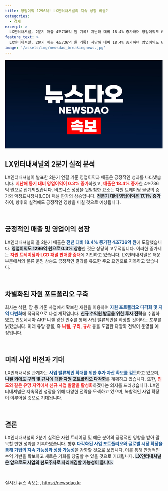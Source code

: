 ```yaml
---
title: 영업이익 1296억! LX인터내셔널의 지속 성장 비결?
categories:
  - 경제
excerpt: >
  LX인터내셔널, 2분기 매출 4조736억 원 기록! 지난해 대비 18.4% 증가하며 영업이익도 0.3% 상승. 해운 이익과 자원 트레이딩의 호조 속, 신규 분야 확장을 꾀하며 지속 성장 발판 마련!
feature_text: >
  LX인터내셔널, 2분기 매출 4조736억 원 기록! 지난해 대비 18.4% 증가하며 영업이익도 0.3% 상승. 해운 이익과 자원 트레이딩의 호조 속, 신규 분야 확장을 꾀하며 지속 성장 발판 마련!
image: '/assets/img/newsdao_breakingnews.jpg'
---
```


<p><img src="/assets/img/newsdao_breakingnews.jpg" alt="bookingtag 속보" /></p>

<h2 data-ke-size="size26">LX인터내셔널의 2분기 실적 분석</h2>

<p data-ke-size="size16">LX인터내셔널이 발표한 2분기 연결 기준 영업이익과 매출은 긍정적인 성과를 나타냈습니다. <b><span style="color: #ee2323;">지난해 동기 대비 영업이익이 0.3% 증가</span></b>하였고, <b><span style="color: #ee2323;">매출은 18.4% 증가</span></b>한 4조736억 원으로 집계되었습니다. 비즈니스 성장을 뒷받침한 요소는 자원 트레이딩 물량의 증가와 액정표시장치(LCD) 패널 판가의 상승입니다. <b><span style="background-color: #21538527;">전분기 대비 영업이익은 17.1% 증가</span></b>하여, 향후의 실적에도 긍정적인 영향을 미칠 것으로 예상됩니다.</p>

<p data-ke-size="size16">&nbsp;</p>

<h2 data-ke-size="size26">긍정적인 매출 및 영업이익 성장</h2>

<p data-ke-size="size16">LX인터내셔널의 올 2분기 매출은 <b><span style="color: #1a5490;">전년 대비 18.4% 증가한 4조736억 원</span></b>에 도달했습니다. <b><span style="background-color: #21538527;">영업이익도 1296억 원으로 0.3% 상승</span></b>한 것은 상당히 고무적입니다. 이러한 증가세는 <b><span style="color: #ee2323;">자원 트레이딩과 LCD 패널 판매량 증대</span></b>에 기인하고 있습니다. LX인터내셔널은 해운 부문에서의 물류 운임 상승도 긍정적인 결과를 유도한 주요 요인으로 지목하고 있습니다.</p>

<p data-ke-size="size16">&nbsp;</p>

<h2 data-ke-size="size26">차별화된 자원 포트폴리오 구축</h2>

<p data-ke-size="size16">회사는 석탄, 팜 등 기존 사업에서 확보한 재원을 이용하여 <b><span style="color: #1a5490;">자원 포트폴리오 다각화 및 지역 다변화</span></b>에 적극적으로 나설 계획입니다. <b><span style="background-color: #21538527;">신규 수익원 발굴을 위한 투자 전략</span></b>을 수립하였고, 인도네시아 AKP 니켈 광산 인수를 통해 사업 밸류체인을 확장할 것이라는 포부를 밝혔습니다. 미래 유망 광물, 즉 <b><span style="color: #ee2323;">니켈, 구리, 규사</span></b> 등을 포함한 다양화 전략이 운영될 예정입니다.</p>

<p data-ke-size="size16">&nbsp;</p>

<h2 data-ke-size="size26">미래 사업 비전과 기대</h2>

<p data-ke-size="size16">LX인터내셔널 관계자는 <b><span style="color: #1a5490;">사업 밸류체인 확대를 위한 추가 자산 확보를 검토</span></b>하고 있으며, <b><span style="background-color: #21538527;">니켈 외에도 구리 및 규사에 대한 자원 포트폴리오 다각화</span></b>를 계획하고 있습니다. 또한, <b><span style="color: #ee2323;">인도와 같은 유망 지역에서 신규 사업 발굴을 활성화</span></b>하겠다는 의지를 드러냈습니다. LX인터내셔널은 지속적인 성장을 위해 다양한 전략을 모색하고 있으며, 복합적인 사업 확장이 이루어질 것으로 기대됩니다.</p>

<p data-ke-size="size16">&nbsp;</p>

<h2 data-ke-size="size26">결론</h2>

<p data-ke-size="size16">LX인터내셔널의 2분기 실적은 자원 트레이딩 및 해운 분야의 긍정적인 영향을 받아 괄목할 만한 성과를 기록하였습니다. 향후 <b><span style="color: #1a5490;">다각화된 사업 포트폴리오와 글로벌 시장 확장을 통해 기업의 지속 가능성과 성장 가능성</span></b>을 강화할 것으로 보입니다. 이를 통해 안정적인 수익 기반을 확보하고 새로운 기회를 창출할 수 있을 것으로 기대됩니다. <b><span style="background-color: #21538527;">LX인터내셔널은 앞으로도 사업의 선도주자로 자리매김할 가능성이 큽니다.</span></b></p>

<p data-ke-size="size16">&nbsp;</p>
실시간 뉴스 속보는, <a href="https://newsdao.kr" rel="dofollow">https://newsdao.kr</a>


